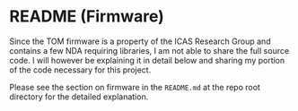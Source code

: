 # README (Firmware)

Since the TOM firmware is a property of the ICAS Research Group and contains a few NDA requiring libraries, I am not able to share the full source code. I will however be explaining it in detail below and sharing my portion of the code necessary for this project. 

Please see the section on firmware in the `README.md` at the repo root directory for the detailed explanation.